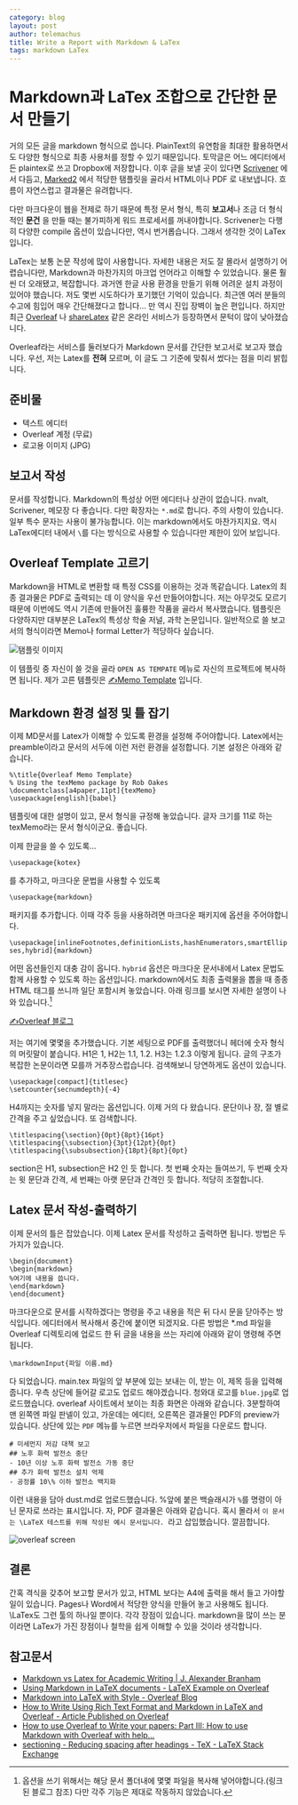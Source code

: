 ```yaml
--- 
category: blog
layout: post
author: telemachus
title: Write a Report with Markdown & LaTex
tags: markdown LaTex
--- 
```




# Markdown과 LaTex 조합으로 간단한 문서 만들기

거의 모든 글을 markdown 형식으로 씁니다. PlainText의 유연함을 최대한 활용하면서도 다양한 형식으로 최종 사용처를 정할 수 있기 때문입니다. 토막글은 어느 에디터에서든 plaintex로 쓰고 Dropbox에 저장합니다. 이후 글을 보낼 곳이 있다면 [Scrivener](https://www.literatureandlatte.com/scrivener.php) 에서 다듬고, [Marked2](http://marked2app.com) 에서 적당한 탬플릿을 골라서 HTML이나 PDF 로 내보냅니다. 흐름이 자연스럽고 결과물은 유려합니다.

다만 마크다운이 웹을 전제로 하기 때문에 특정 문서 형식, 특히 **보고서**나 조금 더 형식적인 **문건** 을 만들 때는 불가피하게 워드 프로세서를 꺼내야합니다. Scrivener는 다행히 다양한 compile 옵션이 있습니다만, 역시 번거롭습니다. 그래서 생각한 것이 LaTex입니다.

LaTex는 보통 논문 작성에 많이 사용합니다. 자세한 내용은 저도 잘 몰라서 설명하기 어렵습니다만, Markdown과 마찬가지의 마크업 언어라고 이해할 수 있었습니다. 물론 훨씬 더 오래됐고, 복잡합니다. 과거엔 한글 사용 환경을 만들기 위해 어려운 설치 과정이 있어야 했습니다. 저도 몇번 시도하다가 포기했던 기억이 있습니다. 최근엔 여러 분들의 수고에 힘입어 매우 간단해졌다고 합니다… 만 역시 진입 장벽이 높은 편입니다. 하지만 최근 [Overleaf](http://overleaf.com) 나 [shareLatex](http://sharelatex.com) 같은 온라인 서비스가 등장하면서 문턱이 많이 낮아졌습니다.

Overleaf라는 서비스를 둘러보다가 Markdown 문서를 간단한 보고서로 보고자 했습니다. 
우선, 저는 Latex를 **전혀** 모르며, 이 글도 그 기준에 맞춰서 썼다는 점을 미리 밝힙니다.

## 준비물
- 텍스트 에디터
- Overleaf 계정 (무료)
- 로고용 이미지 (JPG)


## 보고서 작성

문서를 작성합니다. Markdown의 특성상 어떤 에디터나 상관이 없습니다. nvalt, Scrivener, 메모장 다 좋습니다. 다만 확장자는 `*.md`로 합니다. 주의 사항이 있습니다. 일부 특수 문자는 사용이 불가능합니다. 이는 markdown에서도 마찬가지지요. 역시 LaTex에디터 내에서 `\`를 다는 방식으로 사용할 수 있습니다만 제한이 있어 보입니다. 


## Overleaf Template 고르기
Markdown을 HTML로 변환할 때 특정 CSS를 이용하는 것과 똑같습니다. Latex의 최종 결과물은 PDF로 출력되는 데 이 양식을 우선 만들어야합니다. 저는 아무것도 모르기 때문에 이번에도 역시 기존에 만들어진 훌륭한 작품을 골라서 복사했습니다. 템플릿은 다양하지만 대부분은 LaTex의 특성상 학술 저널, 과학 논문입니다. 일반적으로 쓸 보고서의 형식이라면 Memo나 formal Letter가 적당하다 싶습니다. 

![탬플릿 이미지](http://telemachus.d.pr/vYL8L+)

이 템플릿 중 자신이 쓸 것을 골라 `OPEN AS TEMPATE` 메뉴로 자신의 프로젝트에 복사하면 됩니다. 제가 고른 템플릿은 [✍Memo Template](https://www.overleaf.com/latex/templates/memo-template/xfgfwnxzcgkf#.WRpS5lKB2Rs) 입니다.



## Markdown 환경 설정 및 틀 잡기
이제 MD문서를 Latex가 이해할 수 있도록 환경을 설정해 주어야합니다. Latex에서는 preamble이라고 문서의 서두에 이런 저런 환경을 설정합니다. 기본 설정은 아래와 같습니다. 

`%\title{Overleaf Memo Template}`  
`% Using the texMemo package by Rob Oakes`  
`\documentclass[a4paper,11pt]{texMemo}`  
`\usepackage[english]{babel}`  

템플릿에 대한 설명이 있고, 문서 형식을 규정해 놓았습니다. 글자 크기를 11로 하는 texMemo라는 문서 형식이군요. 좋습니다.  

이제 한글을 쓸 수 있도록…

`\usepackage{kotex}`  

를 추가하고, 마크다운 문법을 사용할 수 있도록  

`\usepackage{markdown}`  

패키지를 추가합니다. 이때 각주 등을 사용하려면 마크다운 패키지에 옵션을 주어야합니다. 

`\usepackage[inlineFootnotes,definitionLists,hashEnumerators,smartEllipses,hybrid]{markdown}`  

어떤 옵션들인지 대충 감이 옵니다. `hybrid` 옵션은 마크다운 문서내에서 Latex 문법도 함께 사용할 수 있도록 하는 옵션입니다. markdown에서도 최종 출력물을 뽑을 때 종종 HTML 태그를 쓰니까 일단 포함시켜 놓았습니다.  아래 링크를 보시면 자세한 설명이 나와 있습니다.[^각주]


[✍Overleaf 블로그](https://www.overleaf.com/blog/501-markdown-into-latex-with-style#.WRljF1KB2Rs)

저는 여기에 몇몇을 추가했습니다. 기본 세팅으로 PDF를 출력했더니 헤더에 숫자 형식의 머릿말이 붙습니다. H1은 1, H2는 1.1, 1.2. H3는 1.2.3 이렇게 됩니다.  글의 구조가 복잡한 논문이라면 모를까 거추장스럽습니다. 검색해보니 당연하게도 옵션이 있습니다. 

`\usepackage[compact]{titlesec}`  
`\setcounter{secnumdepth}{-4}`  

H4까지는 숫자를 넣지 말라는 옵션입니다. 이제 거의 다 왔습니다. 문단이나 장, 절 별로 간격을 주고 싶었습니다.  또 검색합니다. 

`\titlespacing{\section}{0pt}{8pt}{16pt}`  
`\titlespacing{\subsection}{3pt}{12pt}{0pt}`  
`\titlespacing{\subsubsection}{18pt}{8pt}{0pt}`  

section은 H1, subsection은 H2 인 듯 합니다. 첫 번째 숫자는 들여쓰기, 두 번째 숫자는 윗 문단과 간격, 세 번째는 아랫 문단과 간격인 듯 합니다. 적당히 조절합니다. 


## Latex 문서 작성-출력하기
이제 문서의 틀은 잡았습니다. 이제 Latex 문서를 작성하고 출력하면 됩니다. 방법은 두 가지가 있습니다. 

`\begin{document}`  
`\begin{markdown}`  
`%여기에 내용을 씁니다.`  
`\end{markdown}`  
`\end{document}`  

마크다운으로 문서를 시작하겠다는 명령을 주고 내용을 적은 뒤 다시 문을 닫아주는 방식입니다. 에디터에서 복사해서 중간에 붙이면 되겠지요. 다른 방법은 *.md 파일을 Overleaf 디렉토리에 업로드 한 뒤 글을 내용을 쓰는 자리에 아래와 같이 명령해 주면 됩니다. 

`\markdownInput{파일 이름.md}`

다 되었습니다. main.tex 파일의 앞 부분에 있는 보내는 이, 받는 이, 제목 등을 입력해 줍니다. 우측 상단에 들어갈 로고도 업로드 해야겠습니다. 청와대 로고를 `blue.jpg`로 업로드했습니다.  overleaf 사이트에서 보이는 최종 화면은 아래와 같습니다. 3분할하여 맨 왼쪽엔 파일 판넬이 있고, 가운데는 에디터, 오른쪽은 결과물인 PDF의 preview가 있습니다.  상단에 있는 `PDF` 메뉴를 누르면 브라우저에서 파일을 다운로드 합니다. 

`# 미세먼지 저감 대책 보고`  
`## 노후 화력 발전소 중단`  
`- 10년 이상 노후 화력 발전소 가동 중단`  
`## 추가 화력 발전소 설치 억제`  
`- 공정률 10\% 이하 발전소 백지화`  

이런 내용을 담아 dust.md로 업로드했습니다. %앞에 붙은 백슬래시가 `%`를 명령이 아닌 문자로 쓰라는 표시입니다. 자, PDF 결과물은 아래와 같습니다. 혹시 몰라서 `이 문서는 \LaTeX 테스트를 위해 작성된 예시 문서입니다. `라고 삽입했습니다. 깔끔합니다. 

![overleaf screen](http://telemachus.d.pr/sscz4+)

## 결론  

간혹 격식을 갖추어 보고할 문서가 있고, HTML 보다는 A4에 출력을 해서 들고 가야할 일이 있습니다. Pages나 Word에서 적당한 양식을 만들어 놓고 사용해도 됩니다. \LaTex도 그런 툴의 하나일 뿐이다. 각각 장점이 있습니다. markdown을 많이 쓰는 분이라면 LaTex가 가진 장점이나 철학을 쉽게 이해할 수 있을 것이라 생각합니다.

## 참고문서
- [Markdown vs Latex for Academic Writing | J. Alexander Branham](https://jabranham.com/blog/2015/09/rmarkdown-vs-latex/#)
- [Using Markdown in LaTeX documents - LaTeX Example on Overleaf](https://www.overleaf.com/latex/examples/using-markdown-in-latex-documents/whdrnpcpnwrm#.WRpUDFKB2Rs)
- [Markdown into LaTeX with Style - Overleaf Blog](https://www.overleaf.com/blog/501-markdown-into-latex-with-style#.WRpUGVKB2Rs)
- [How to Write Using Rich Text Format and Markdown in LaTeX and Overleaf - Article Published on Overleaf](https://www.overleaf.com/articles/how-to-write-using-rich-text-format-and-markdown-in-latex-and-overleaf/dbqrxvftzskw#.WRpUIFKB2Rs)
- [How to use Overleaf to Write your papers: Part III: How to use Markdown with Overleaf with help…](https://medium.com/thoughts-philosophy-writing/how-to-use-overleaf-to-write-your-papers-part-iii-how-to-use-markdown-with-overleaf-with-help-80f1e27a65a)
- [sectioning - Reducing spacing after headings - TeX - LaTeX Stack Exchange](https://tex.stackexchange.com/questions/53338/reducing-spacing-after-headings)




[^각주]: 옵션을 쓰기 위해서는 해당 문서 폴더내에 몇몇 파일을 복사해 넣어야합니다.(링크된 블로그 참조) 다만 각주 기능은 제대로 작동하지 않았습니다. 
